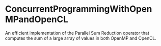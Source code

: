 # ConcurrentProgrammingWithOpenMPandOpenCL
An efficient implementation of the Parallel Sum Reduction operator that computes the sum of a large array of values in both OpenMP and OpenCL.
